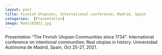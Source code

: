 ```yaml
---
layout: post
title: Finnish Utopians, International conference, Madrid, Spain
categories:  [Presentation] 
image: Madrid2021.jpg
---
```

Presentation “The Finnish Utopian Communities since 1734”. International conference on intentional communities: Real utopias in history. Universidad Autónoma de Madrid, Spain, Oct 25-27, 2021.

